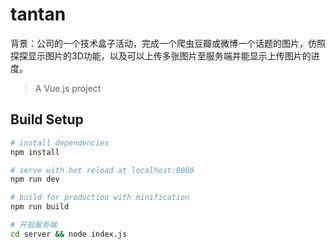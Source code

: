 # tantan
背景：公司的一个技术盒子活动，完成一个爬虫豆瓣或微博一个话题的图片，仿照探探显示图片的3D功能，以及可以上传多张图片至服务端并能显示上传图片的进度。
> A Vue.js project

## Build Setup

``` bash
# install dependencies
npm install

# serve with hot reload at localhost:8080
npm run dev

# build for production with minification
npm run build

# 开启服务端
cd server && node index.js
```
